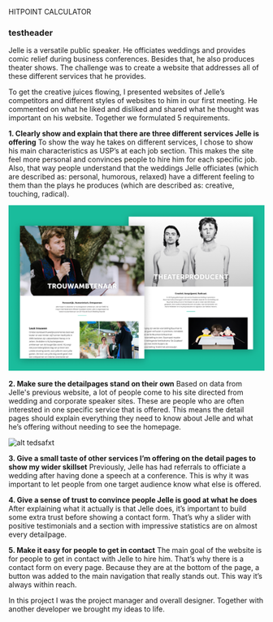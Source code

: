 HITPOINT CALCULATOR

### testheader

Jelle is a versatile public speaker. He officiates weddings and provides comic relief during business conferences. Besides that, he also produces theater shows. The challenge was to create a website that addresses all of these different services that he provides.

To get the creative juices flowing, I presented websites of Jelle’s competitors and different styles of websites to him in our first meeting. He commented on what he liked and disliked and shared what he thought was important on his website. Together we formulated 5 requirements.

**1. Clearly show and explain that there are three different services Jelle is offering**
To show the way he takes on different services, I chose to show his main characteristics as USP’s at each job section. This makes the site feel more personal and convinces people to hire him for each specific job. Also, that way people understand that the weddings Jelle officiates (which are described as: personal, humorous, relaxed) have a different feeling to them than the plays he produces (which are described as: creative, touching, radical).

![alt txt](src\assets\JelleKuiper\JelleKuiper-site-mockup.png)

<!-- ![alt text](http://localhost:3000/static/media/JelleKuiper-site-mockup.34d34dd4.png) -->

**2. Make sure the detailpages stand on their own**
Based on data from Jelle's previous website, a lot of people come to his site directed from wedding and corporate speaker sites. These are people who are often interested in one specific service that is offered. This means the detail pages should explain everything they need to know about Jelle and what he’s offering without needing to see the homepage.

![alt tedsafxt](../src/assets/JelleKuiper/JelleKuiper-site-mockup.png)

**3. Give a small taste of other services I’m offering on the detail pages to show my wider skillset**
Previously, Jelle has had referrals to officiate a wedding after having done a speech at a conference. This is why it was important to let people from one target audience know what else is offered.

**4. Give a sense of trust to convince people Jelle is good at what he does**
After explaining what it actually is that Jelle does, it’s important to build some extra trust before showing a contact form. That’s why a slider with positive testimonials and a section with impressive statistics are on almost every detailpage.

**5. Make it easy for people to get in contact**
The main goal of the website is for people to get in contact with Jelle to hire him. That’s why there is a contact form on every page. Because they are at the bottom of the page, a button was added to the main navigation that really stands out. This way it’s always within reach.

In this project I was the project manager and overall designer. Together with another developer we brought my ideas to life.
